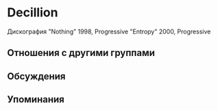 # Decillion

Дискография
"Nothing" 1998, Progressive
"Entropy" 2000, Progressive

## Отношения с другими группами


## Обсуждения


## Упоминания

